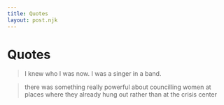 ```yaml
---
title: Quotes
layout: post.njk
---
```


# Quotes

> I knew who I was now. I was a singer in a band.

> there was something really powerful about councilling women at places where they already hung out rather than at the crisis center